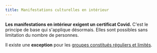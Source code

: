 ```yaml
---
title: Manifestations culturelles en intérieur
---
```


**Les manifestations en intérieur exigent un certificat Covid.**
C'est le principe de base qui s'applique désormais.
Elles sont possibles sans limitation du nombre de personnes.

Il existe une **exception** pour les [groupes constitués réguliers et limités](/groupes-constitues/).